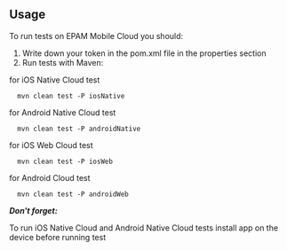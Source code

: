 ## Usage
To run tests on EPAM Mobile Cloud you should:

1. Write down your token in the pom.xml file in the properties section
2. Run tests with Maven:
   
for iOS Native Cloud test 

      mvn clean test -P iosNative

for Android Native Cloud test 

      mvn clean test -P androidNative

for iOS Web Cloud test 

      mvn clean test -P iosWeb

for Android Cloud test 
   
      mvn clean test -P androidWeb

***Don't forget:***

To run iOS Native Cloud and Android Native Cloud tests install app on the device before running test
